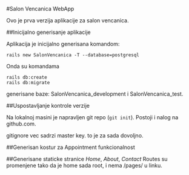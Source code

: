 #Salon Vencanica WebApp

Ovo je prva verzija aplikacije za salon vencanica.

##Inicijalno generisanje aplikacije

Aplikacija je inicijalno generisana komandom:
```rails
rails new SalonVencanica -T --database=postgresql
```

Onda su komandama
```rails
rails db:create
rails db:migrate
```
generisane baze: SalonVencanica_development i SalonVencanica_test.

##Uspostavljanje kontrole verzije

Na lokalnoj masini je napravljen git repo (`git init`). Postoji i nalog na github.com.

gitignore vec sadrzi master key. to je za sada dovoljno.

##Generisan kostur za Appointment funkcionalnost

##Generisane staticke stranice _Home_, _About_, _Contact_
Routes su promenjene tako da je home sada root, i nema /pages/ u linku.

